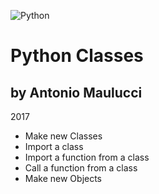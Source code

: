 ![Python](http://i2.wp.com/melbournemakerspace.org/blog/wp-content/uploads/2015/04/Python.png)

Python Classes
=======

## by Antonio Maulucci ##

2017

 - Make new Classes
 - Import a class
 - Import a function from a class
 - Call a function from a class
 - Make new Objects
